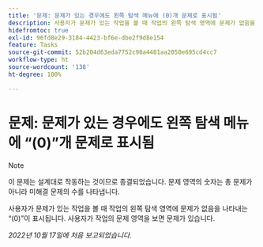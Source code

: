 ```yaml
---
title: '문제: 문제가 있는 경우에도 왼쪽 탐색 메뉴에 (0)개 문제로 표시됨'
description: 사용자가 문제가 있는 작업을 볼 때 작업의 왼쪽 탐색 영역에 문제가 없음을 나타내는 (0)이 표시됩니다. 사용자가 작업의 문제 영역을 보면 문제가 있습니다.
hidefromtoc: true
exl-id: 96fd8e29-3184-4423-bf6e-dbe2f9d8e154
feature: Tasks
source-git-commit: 52b204d63eda7752c90a4481aa2050e695cd4cc7
workflow-type: ht
source-wordcount: '138'
ht-degree: 100%

---
```


# 문제: 문제가 있는 경우에도 왼쪽 탐색 메뉴에 “(0)”개 문제로 표시됨

>[!NOTE]
>
>이 문제는 설계대로 작동하는 것이므로 종결되었습니다. 문제 영역의 숫자는 총 문제가 아니라 미해결 문제의 수를 나타냅니다.

사용자가 문제가 있는 작업을 볼 때 작업의 왼쪽 탐색 영역에 문제가 없음을 나타내는 “(0)”이 표시됩니다. 사용자가 작업의 문제 영역을 보면 문제가 있습니다.

_2022년 10월 17일에 처음 보고되었습니다._
